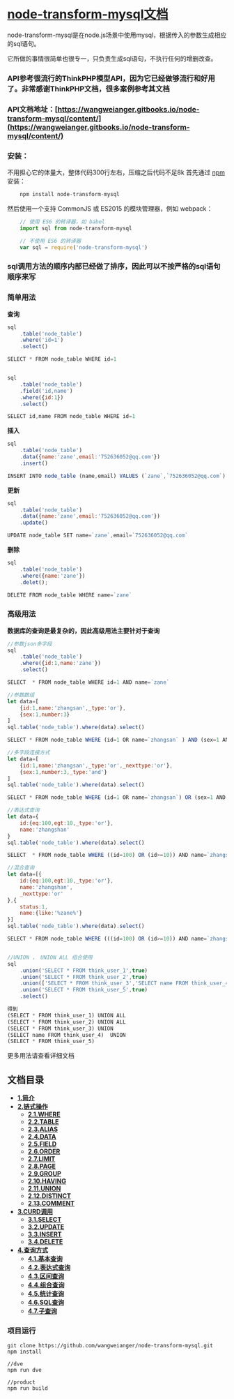 # [node-transform-mysql文档](https://wangweianger.gitbooks.io/node-transform-mysql/content/)

node-transform-mysql是在node.js场景中使用mysql，根据传入的参数生成相应的sql语句。

它所做的事情很简单也很专一，只负责生成sql语句，不执行任何的增删改查。

### API参考很流行的ThinkPHP模型API，因为它已经做够流行和好用了。非常感谢ThinkPHP文档，很多案例参考其文档

### API文档地址：[https://wangweianger.gitbooks.io/node-transform-mysql/content/](https://wangweianger.gitbooks.io/node-transform-mysql/content/)

### 安装：
不用担心它的体量大，整体代码300行左右，压缩之后代码不足8k
首先通过 [npm](https://www.npmjs.com/package/node-transform-mysql) 安装：

```js
    npm install node-transform-mysql
```

然后使用一个支持 CommonJS 或 ES2015 的模块管理器，例如 webpack：

```js
    // 使用 ES6 的转译器，如 babel
    import sql from node-transform-mysql

    // 不使用 ES6 的转译器
    var sql = require('node-transform-mysql')
```

### sql调用方法的顺序内部已经做了排序，因此可以不按严格的sql语句顺序来写

### 简单用法

**查询**

```js
sql
    .table('node_table')
    .where('id=1')
    .select()

SELECT * FROM node_table WHERE id=1


sql
    .table('node_table')
    .field('id,name')
    .where({id:1})
    .select()

SELECT id,name FROM node_table WHERE id=1
```

**插入**

```js
sql
    .table('node_table')
    .data({name:'zane',email:'752636052@qq.com'})
    .insert()

INSERT INTO node_table (name,email) VALUES (`zane`,`752636052@qq.com`)
```

**更新**

```js
sql
    .table('node_table')
    .data({name:'zane',email:'752636052@qq.com'})
    .update()

UPDATE node_table SET name=`zane`,email=`752636052@qq.com`
```

**删除**

```js
sql
    .table('node_table')
    .where({name:'zane'})
    .delet();

DELETE FROM node_table WHERE name=`zane`
```

### 高级用法

**数据库的查询是最复杂的，因此高级用法主要针对于查询**

```js
//参数json多字段
sql
    .table('node_table')
    .where({id:1,name:'zane'})
    .select()

SELECT  * FROM node_table WHERE id=1 AND name=`zane`

//参数数组
let data=[
    {id:1,name:'zhangsan',_type:'or'},
    {sex:1,number:3}
]
sql.table('node_table').where(data).select()

SELECT * FROM node_table WHERE (id=1 OR name=`zhangsan` ) AND (sex=1 AND number=3 )

//多字段连接方式
let data=[
    {id:1,name:'zhangsan',_type:'or',_nexttype:'or'},
    {sex:1,number:3,_type:'and'}
]
sql.table('node_table').where(data).select()

SELECT * FROM node_table WHERE (id=1 OR name=`zhangsan`) OR (sex=1 AND number=3)

//表达式查询
let data={
    id:{eq:100,egt:10,_type:'or'},
    name:'zhangshan'
}
sql.table('node_table').where(data).select()

SELECT  * FROM node_table WHERE ((id=100) OR (id>=10)) AND name=`zhangshan`

//混合查询
let data=[{
    id:{eq:100,egt:10,_type:'or'},
    name:'zhangshan',
    _nexttype:'or'
},{
    status:1,
    name:{like:'%zane%'}
}]
sql.table('node_table').where(data).select()

SELECT * FROM node_table WHERE (((id=100) OR (id>=10)) AND name=`zhangshan`) OR (status=1 AND ((name LIKE `%zane%`))) 


//UNION ， UNION ALL 组合使用
sql
    .union('SELECT * FROM think_user_1',true)
    .union('SELECT * FROM think_user_2',true)
    .union(['SELECT * FROM think_user_3','SELECT name FROM think_user_4'])
    .union('SELECT * FROM think_user_5',true)
    .select()

得到
(SELECT * FROM think_user_1) UNION ALL  
(SELECT * FROM think_user_2) UNION ALL 
(SELECT * FROM think_user_3) UNION 
(SELECT name FROM think_user_4)  UNION  
(SELECT * FROM think_user_5)
```

更多用法请查看详细文档

## 文档目录

* [**1.简介**](/README.md)
* [**2.链式操作**](/docs/chain/README.md)
  * [**2.1.WHERE**](/docs/chain/where.md)
  * [**2.2.TABLE**](/docs/chain/table.md)
  * [**2.3.ALIAS**](/docs/chain/alias.md)
  * [**2.4.DATA**](/docs/chain/data.md)
  * [**2.5.FIELD**](/docs/chain/field.md)
  * [**2.6.ORDER**](/docs/chain/order.md)
  * [**2.7.LIMIT**](/docs/chain/limit.md)
  * [**2.8.PAGE**](/docs/chain/page.md)
  * [**2.9.GROUP**](/docs/chain/group.md)
  * [**2.10.HAVING**](/docs/chain/having.md)
  * [**2.11.UNION**](/docs/chain/union.md)
  * [**2.12.DISTINCT**](/docs/chain/distinct.md)
  * [**2.13.COMMENT**](/docs/chain/comment.md)
* [**3.CURD调用**](/docs/curd/README.md)
  * [**3.1.SELECT**](/docs/curd/select.md)
  * [**3.2.UPDATE**](/docs/curd/update.md)
  * [**3.3.INSERT**](/docs/curd/insert.md)
  * [**3.4.DELETE**](/docs/curd/delete.md)
* [**4.查询方式**](/docs/advanced/README.md)
  * [**4.1.基本查询**](/docs/advanced/basesearch.md)
  * [**4.2.表达式查询**](/docs/advanced/bdssearch.md)
  * [**4.3.区间查询**](/docs/advanced/qjsearch.md)
  * [**4.4.组合查询**](/docs/advanced/zhsearch.md)
  * [**4.5.统计查询**](/docs/advanced/tjsearch.md)
  * [**4.6.SQL查询**](/docs/advanced/sqlsearch.md)
  * [**4.7.子查询**](/docs/advanced/childsearch.md)

### 项目运行

```
git clone https://github.com/wangweianger/node-transform-mysql.git
npm install

//dve
npm run dve

//product
npm run build
```



